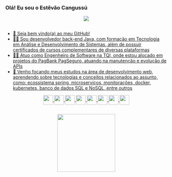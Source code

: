 ### Olá! Eu sou o Estêvão Cangussú

<div align="center">
  <a href="https://www.linkedin.com/in/estevao-henrique-cangussu-de-souza/"><img src="https://img.shields.io/badge/LinkedIn-0077B5?style=for-the-badge&logo=linkedin&logoColor=white">
</div>

##

- 👋 Seja bem vindo(a) ao meu GitHub!
- 👨‍🎓 Sou desenvolvedor back-end Java, com formação em Tecnologia em Análise e Desenvolvimento de Sistemas, além de possuir certificados de cursos complementares de diversas plataformas
- 👨‍💻 Atuo como Engenheiro de Software na TQI, onde estou alocado em projetos do PagBank PagSeguro, atuando na manutenção e evolução de APIs
- 🌱 Venho focando meus estudos na área de desenvolvimento web, aprendendo sobre tecnologias e conceitos relacionados ao assunto, como: ecossistema spring, microserviços, monitorações, docker, kubernetes, banco de dados SQL e NoSQL, entre outros

<div align="center">
  <img align="center" height="30" src="https://cdn.jsdelivr.net/gh/devicons/devicon/icons/ubuntu/ubuntu-plain.svg" />   
  <img align="center" height="30" src="https://cdn.jsdelivr.net/gh/devicons/devicon/icons/java/java-original.svg" />
  <img align="center" height="30" src="https://cdn.jsdelivr.net/gh/devicons/devicon/icons/spring/spring-original.svg" />
  <img align="center" height="30" src="https://cdn.jsdelivr.net/gh/devicons/devicon/icons/intellij/intellij-original.svg" /> 
  <img align="center" height="30" src="https://cdn.jsdelivr.net/gh/devicons/devicon/icons/postgresql/postgresql-original.svg" />          
  <img align="center" height="30" src="https://cdn.jsdelivr.net/gh/devicons/devicon/icons/mongodb/mongodb-original.svg" />
  <img align="center" height="30" src="https://cdn.jsdelivr.net/gh/devicons/devicon/icons/kubernetes/kubernetes-plain.svg" />   
  <img align="center" height="30" src="https://cdn.jsdelivr.net/gh/devicons/devicon/icons/docker/docker-original.svg" />                        
</div>

##

<div align="center">
  <a href="https://github.com/ecangussu">
  <img height="180em" src="https://github-readme-stats.vercel.app/api/top-langs/?username=ecangussu&layout=compact&theme=dark"/>
</div>
